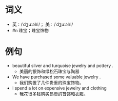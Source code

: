 # 词义
- 英：/ˈdʒuːəlri/； 美：/ˈdʒuːəlri/
- #n 珠宝；珠宝饰物
# 例句
- beautiful silver and turquoise jewelry and pottery .
	- 美丽的银饰和绿松石珠宝与陶器
- We have purchased some valuable jewelry .
	- 我们购置了几件贵重的珠宝饰物。
- I spend a lot on expensive jewelry and clothing
	- 我花很多钱购买昂贵的首饰和衣服。

